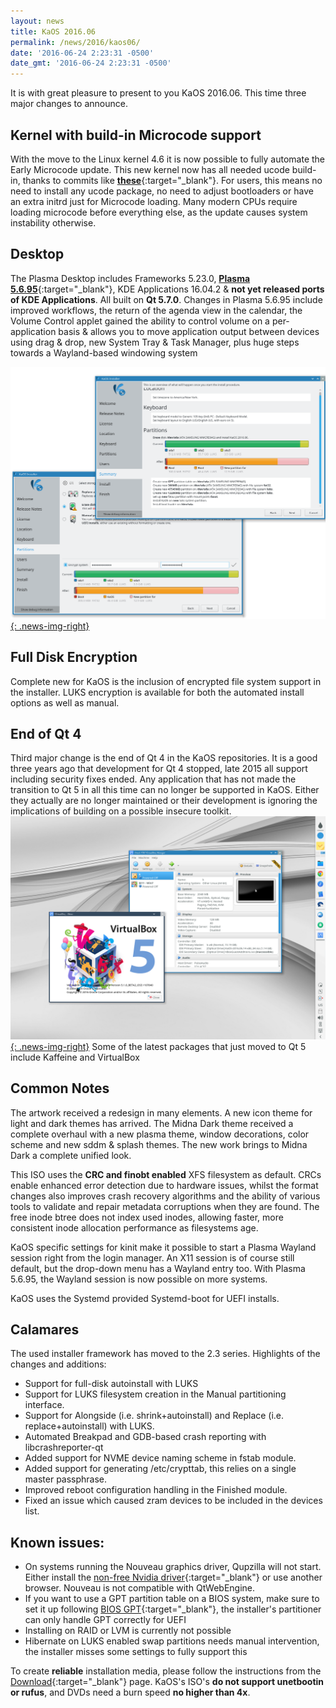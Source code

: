 ```yaml
---
layout: news
title: KaOS 2016.06
permalink: /news/2016/kaos06/
date: '2016-06-24 2:23:31 -0500'
date_gmt: '2016-06-24 2:23:31 -0500'
---
```

It is with great pleasure to present to you KaOS 2016.06.  This time three major changes to announce.

## Kernel with build-in Microcode support
With the move to the Linux kernel 4.6 it is now possible to fully automate the Early Microcode update. This new kernel now has all needed ucode build-in, thanks to commits like [**these**](https://lkml.org/lkml/2016/3/14/393){:target="_blank"}. For users, this means no need to install any ucode package, no need to adjust bootloaders or have an extra initrd just for Microcode loading. Many modern CPUs require loading microcode before everything else, as the update causes system instability otherwise.

## Desktop
The Plasma Desktop includes Frameworks 5.23.0, [**Plasma 5.6.95**](https://www.kde.org/announcements/plasma-5.6.95.php){:target="_blank"}, KDE Applications 16.04.2 & **not yet released ports of KDE Applications**. All built on **Qt 5.7.0**. Changes in Plasma 5.6.95 include improved workflows, the return of the agenda view in the calendar, the Volume Control applet gained the ability to control volume on a per-application basis & allows you to move application output between devices using drag & drop, new System Tray & Task Manager, plus huge steps towards a Wayland-based windowing system

[![](/img/2016/cala_encryption.png){: .news-img-right}](/img/2016/cala_encryption.png)

## Full Disk Encryption
Complete new for KaOS is the inclusion of encrypted file system support in the installer. LUKS encryption is available for both the automated install options as well as manual.

## End of Qt 4
Third major change is the end of Qt 4 in the KaOS repositories. It is a good three years ago that development for Qt 4 stopped, late 2015 all support including security fixes ended. Any application that has not made the transition to Qt 5 in all this time can no longer be supported in KaOS. Either they actually are no longer maintained or their development is ignoring the implications of building on a possible insecure toolkit.
[![](/img/2016/vbox_qt5.png){: .news-img-right}](/img/2016/vbox_qt5.png)
Some of the latest packages that just moved to Qt 5 include Kaffeine and VirtualBox

## Common Notes
The artwork received a redesign in many elements. A new icon theme for light and dark themes has arrived. The Midna Dark theme received a complete overhaul with a new plasma theme, window decorations, color scheme and new sddm & splash themes. The new work brings to Midna Dark a complete unified look.

This ISO uses the **CRC and finobt enabled** XFS filesystem as default. CRCs enable enhanced error detection due to hardware issues, whilst the format changes also improves crash recovery algorithms and the ability of various tools to validate and repair metadata corruptions when they are found. The free inode btree does not index used inodes, allowing faster, more consistent inode allocation performance as filesystems age.

KaOS specific settings for kinit make it possible to start a Plasma Wayland session right from the login manager. An X11 session is of course still default, but the drop-down menu has a Wayland entry too. With Plasma 5.6.95, the Wayland session is now possible on more systems.

KaOS uses the Systemd provided Systemd-boot for UEFI installs.

## Calamares
The used installer framework has moved to the 2.3 series. Highlights of the changes and additions:

* Support for full-disk autoinstall with LUKS
* Support for LUKS filesystem creation in the Manual partitioning interface.
* Support for Alongside (i.e. shrink+autoinstall) and Replace (i.e. replace+autoinstall) with LUKS.
* Automated Breakpad and GDB-based crash reporting with libcrashreporter-qt
* Added support for NVME device naming scheme in fstab module.
* Added support for generating /etc/crypttab, this relies on a single master passphrase.
* Improved reboot configuration handling in the Finished module.
* Fixed an issue which caused zram devices to be included in the devices list.

## Known issues:

* On systems running the Nouveau graphics driver, Qupzilla will not start. Either install the [non-free Nvidia driver](https://kaosx.us/docs/nvidia/){:target="_blank"} or use another browser. Nouveau is not compatible with QtWebEngine.
* If you want to use a GPT partition table on a BIOS system, make sure to set it up following [BIOS GPT](https://kaosx.us/docs/bios_gpt/){:target="_blank"}, the installer's partitioner can only handle GPT correctly for UEFI
* Installing on RAID or LVM is currently not possible
* Hibernate on LUKS enabled swap partitions needs manual intervention, the installer misses some settings to fully support this

To create **reliable** installation media, please follow the instructions from the [Download](http://kaosx.us/download/){:target="_blank"} page. KaOS's ISO's **do not support unetbootin or rufus**, and DVDs need a burn speed **no higher than 4x**.
